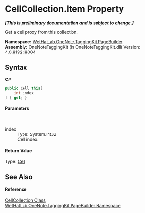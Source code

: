 # CellCollection.Item Property 
 _**\[This is preliminary documentation and is subject to change.\]**_

Get a cell proxy from this collection.

**Namespace:**&nbsp;<a href="56352230-71f2-f4b7-63a8-983965663af5">WetHatLab.OneNote.TaggingKit.PageBuilder</a><br />**Assembly:**&nbsp;OneNoteTaggingKit (in OneNoteTaggingKit.dll) Version: 4.0.8132.18004

## Syntax

**C#**<br />
``` C#
public Cell this[
	int index
] { get; }
```


#### Parameters
&nbsp;<dl><dt>index</dt><dd>Type: System.Int32<br />Cell index.</dd></dl>

#### Return Value
Type: <a href="66fe52c1-34fd-3769-2ea3-c5ed0c1d65ca">Cell</a><br />

## See Also


#### Reference
<a href="09730001-8b9f-c579-5787-c2c81a25ed5d">CellCollection Class</a><br /><a href="56352230-71f2-f4b7-63a8-983965663af5">WetHatLab.OneNote.TaggingKit.PageBuilder Namespace</a><br />